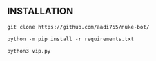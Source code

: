## INSTALLATION 
`` git clone https://github.com/aadi755/nuke-bot/ ``


`` python -m pip install -r requirements.txt ``



`` python3 vip.py ``
